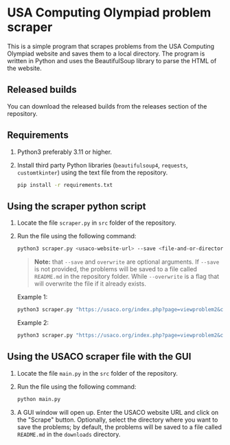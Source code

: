 # USA Computing Olympiad problem scraper

This is a simple program that scrapes problems from the USA Computing Olympiad website and saves them to a local directory. The program is written in Python and uses the BeautifulSoup library to parse the HTML of the website.

## Released builds

You can download the released builds from the releases section of the repository.

## Requirements

1. Python3 preferably 3.11 or higher.
2. Install third party Python libraries (`beautifulsoup4`, `requests`, `customtkinter`) using the text file from the repository.

    ```bash
    pip install -r requirements.txt
    ```

## Using the scraper python script

1. Locate the file `scraper.py` in `src` folder of the repository.

2. Run the file using the following command:

    ```bash
    python3 scraper.py <usaco-website-url> --save <file-and-or-directory-path> --overwrite
    ```

    > **Note:** that `--save` and `overwrite` are optional arguments. If `--save` is not provided, the problems will be saved to a file called `README.md` in the repository folder. While `--overwrite` is a flag that will overwrite the file if it already exists.

    Example 1:

    ```bash
    python3 scraper.py "https://usaco.org/index.php?page=viewproblem2&cpid=810" --save "Test"
    ```

    Example 2:

    ```bash
    python3 scraper.py "https://usaco.org/index.php?page=viewproblem2&cpid=1422" --save "C:\\Program Files\\Test.md" --overwrite
    ```

## Using the USACO scraper file with the GUI

1. Locate the file `main.py` in the `src` folder of the repository.

2. Run the file using the following command:

    ```bash
    python main.py
    ```

3. A GUI window will open up. Enter the USACO website URL and click on the "Scrape" button. Optionally, select the directory where you want to save the problems; by default, the problems will be saved to a file called `README.md` in the `downloads` directory.

